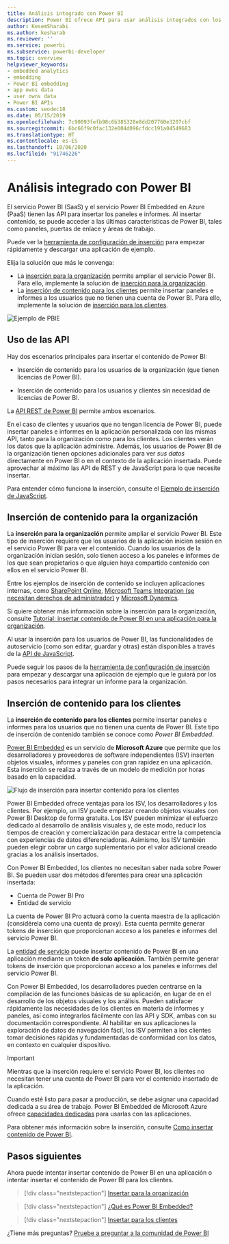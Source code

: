 ```yaml
---
title: Análisis integrado con Power BI
description: Power BI ofrece API para usar análisis integrados con los paneles e informes en las aplicaciones. Aprenda más sobre la inserción con Power BI tanto en entornos PaaS como SaaS mediante software de análisis integrado, herramientas de análisis integrado o herramientas de inteligencia empresarial de análisis integrado.
author: KesemSharabi
ms.author: kesharab
ms.reviewer: ''
ms.service: powerbi
ms.subservice: powerbi-developer
ms.topic: overview
helpviewer_keywords:
- embedded analytics
- embedding
- Power BI embedding
- app owns data
- user owns data
- Power BI APIs
ms.custom: seodec18
ms.date: 05/15/2019
ms.openlocfilehash: 7c90093fefb98c6b385328e8dd207760e3207cbf
ms.sourcegitcommit: 6bc66f9c0fac132e004d096cfdcc191a04549683
ms.translationtype: HT
ms.contentlocale: es-ES
ms.lasthandoff: 10/06/2020
ms.locfileid: "91746226"
---
```

# <a name="embedded-analytics-with-power-bi"></a>Análisis integrado con Power BI

El servicio Power BI (SaaS) y el servicio Power BI Embedded en Azure (PaaS) tienen las API para insertar los paneles e informes. Al insertar contenido, se puede acceder a las últimas características de Power BI, tales como paneles, puertas de enlace y áreas de trabajo.

Puede ver la [herramienta de configuración de inserción](https://aka.ms/embedsetup) para empezar rápidamente y descargar una aplicación de ejemplo.

Elija la solución que más le convenga:

* La [inserción para la organización](embedding.md#embedding-for-your-organization) permite ampliar el servicio Power BI. Para ello, implemente la solución de [inserción para la organización](https://aka.ms/embedsetup/UserOwnsData).
* La [inserción de contenido para los clientes](embedding.md#embedding-for-your-customers) permite insertar paneles e informes a los usuarios que no tienen una cuenta de Power BI. Para ello, implemente la solución de [inserción para los clientes](https://aka.ms/embedsetup/AppOwnsData).

![Ejemplo de PBIE](media/embedding/what-can-you-do-02.png)

## <a name="use-apis"></a>Uso de las API

Hay dos escenarios principales para insertar el contenido de Power BI:
- Inserción de contenido para los usuarios de la organización (que tienen licencias de Power BI). 
 
- Inserción de contenido para los usuarios y clientes sin necesidad de licencias de Power BI. 

La [API REST de Power BI](/rest/api/power-bi/) permite ambos escenarios.

En el caso de clientes y usuarios que no tengan licencia de Power BI, puede insertar paneles e informes en la aplicación personalizada con las mismas API, tanto para la organización como para los clientes. Los clientes verán los datos que la aplicación administre. Además, los usuarios de Power BI de la organización tienen opciones adicionales para ver *sus datos* directamente en Power BI o en el contexto de la aplicación insertada. Puede aprovechar al máximo las API de REST y de JavaScript para lo que necesite insertar.

Para entender cómo funciona la inserción, consulte el [Ejemplo de inserción de JavaScript](https://microsoft.github.io/PowerBI-JavaScript/demo/).

## <a name="embedding-for-your-organization"></a>Inserción de contenido para la organización

La **inserción para la organización** permite ampliar el servicio Power BI. Este tipo de inserción requiere que los usuarios de la aplicación inicien sesión en el servicio Power BI para ver el contenido. Cuando los usuarios de la organización inician sesión, solo tienen acceso a los paneles e informes de los que sean propietarios o que alguien haya compartido contenido con ellos en el servicio Power BI.

Entre los ejemplos de inserción de contenido se incluyen aplicaciones internas, como [SharePoint Online](https://powerbi.microsoft.com/blog/integrate-power-bi-reports-in-sharepoint-online/), [Microsoft Teams Integration (se necesitan derechos de administrador)](https://powerbi.microsoft.com/blog/power-bi-teams-up-with-microsoft-teams/) y [Microsoft Dynamics](/dynamics365/customer-engagement/basics/add-edit-power-bi-visualizations-dashboard).

Si quiere obtener más información sobre la inserción para la organización, consulte [Tutorial: insertar contenido de Power BI en una aplicación para la organización](embed-sample-for-your-organization.md).

Al usar la inserción para los usuarios de Power BI, las funcionalidades de autoservicio (como son editar, guardar y otras) están disponibles a través de la [API de JavaScript](https://github.com/Microsoft/PowerBI-JavaScript).

Puede seguir los pasos de la [herramienta de configuración de inserción](https://aka.ms/embedsetup/UserOwnsData) para empezar y descargar una aplicación de ejemplo que le guiará por los pasos necesarios para integrar un informe para la organización.

## <a name="embedding-for-your-customers"></a>Inserción de contenido para los clientes

La **inserción de contenido para los clientes** permite insertar paneles e informes para los usuarios que no tienen una cuenta de Power BI. Este tipo de inserción de contenido también se conoce como *Power BI Embedded*.

[Power BI Embedded](azure-pbie-what-is-power-bi-embedded.md) es un servicio de **Microsoft Azure** que permite que los desarrolladores y proveedores de software independientes (ISV) inserten objetos visuales, informes y paneles con gran rapidez en una aplicación. Esta inserción se realiza a través de un modelo de medición por horas basado en la capacidad.

![Flujo de inserción para insertar contenido para los clientes](media/embedding/powerbi-embed-flow.png)

Power BI Embedded ofrece ventajas para los ISV, los desarrolladores y los clientes. Por ejemplo, un ISV puede empezar creando objetos visuales con Power BI Desktop de forma gratuita. Los ISV pueden minimizar el esfuerzo dedicado al desarrollo de análisis visuales y, de este modo, reducir los tiempos de creación y comercialización para destacar entre la competencia con experiencias de datos diferenciadoras. Asimismo, los ISV también pueden elegir cobrar un cargo suplementario por el valor adicional creado gracias a los análisis insertados.

Con Power BI Embedded, los clientes no necesitan saber nada sobre Power BI. Se pueden usar dos métodos diferentes para crear una aplicación insertada:
- Cuenta de Power BI Pro 
- Entidad de servicio 

La cuenta de Power BI Pro actuará como la cuenta maestra de la aplicación (considérela como una cuenta de proxy). Esta cuenta permite generar tokens de inserción que proporcionan acceso a los paneles e informes del servicio Power BI.

La [entidad de servicio](embed-service-principal.md) puede insertar contenido de Power BI en una aplicación mediante un token **de solo aplicación**. También permite generar tokens de inserción que proporcionan acceso a los paneles e informes del servicio Power BI.

Con Power BI Embedded, los desarrolladores pueden centrarse en la compilación de las funciones básicas de su aplicación, en lugar de en el desarrollo de los objetos visuales y los análisis. Pueden satisfacer rápidamente las necesidades de los clientes en materia de informes y paneles, así como integrarlos fácilmente con las API y SDK, ambas con su documentación correspondiente. Al habilitar en sus aplicaciones la exploración de datos de navegación fácil, los ISV permiten a los clientes tomar decisiones rápidas y fundamentadas de conformidad con los datos, en contexto en cualquier dispositivo.

> [!IMPORTANT]
> Mientras que la inserción requiere el servicio Power BI, los clientes no necesitan tener una cuenta de Power BI para ver el contenido insertado de la aplicación. 

Cuando esté listo para pasar a producción, se debe asignar una capacidad dedicada a su área de trabajo. Power BI Embedded de Microsoft Azure ofrece [capacidades dedicadas](azure-pbie-create-capacity.md) para usarlas con las aplicaciones.

Para obtener más información sobre la inserción, consulte [Como insertar contenido de Power BI](embed-sample-for-customers.md).

## <a name="next-steps"></a>Pasos siguientes

Ahora puede intentar insertar contenido de Power BI en una aplicación o intentar insertar el contenido de Power BI para los clientes.

> [!div class="nextstepaction"]
> [Insertar para la organización](embed-sample-for-your-organization.md)

> [!div class="nextstepaction"]
> [¿Qué es Power BI Embedded?](azure-pbie-what-is-power-bi-embedded.md)

> [!div class="nextstepaction"]
>[Insertar para los clientes](embed-sample-for-customers.md)

¿Tiene más preguntas? [Pruebe a preguntar a la comunidad de Power BI](https://community.powerbi.com/)